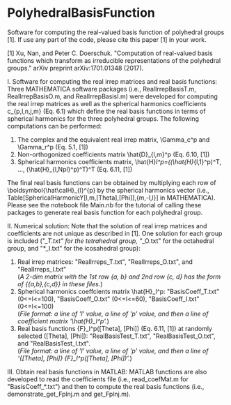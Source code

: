# PolyhedralBasisFunction
Software for computing the real-valued basis function of polyhedral groups [1]. If use any part of the code, please cite this paper [1] in your work.

[1] Xu, Nan, and Peter C. Doerschuk. "Computation of real-valued basis functions which transform as irreducible representations of the polyhedral groups." arXiv preprint arXiv:1701.01348 (2017).

I. Software for computing the real irrep matrices and real basis functions:
Three MATHEMATICA software packages (i.e., RealIrrepBasisT.m, RealIrrepBasisO.m, and RealIrrepBasisI.m) were developed for computing the real irrep matrices as well as the spherical harmonics coefficients c_{p,l,n,j,m} (Eq. 6.1) which define the real basis functions in terms of spherical harmonics for the three polyhedral groups. The following computations can be performed:
 1. The complex and the equivalent real irrep matrix, \Gamma_c^p and \Gamma_r^p (Eq. 5.1, [1])
 2. Non-orthogonized coefficients matrix \hat{D}_{l,m}^p  (Eq. 6.10, [1])
 3. Spherical harmonics coefficients matrix, \hat{H}_l^p=((\hat{H}_{l,1}^p)^T, ..., (\hat{H}_{l,Npl}^p)^T)^T  (Eq. 6.11, [1])

The final real basis functions can be obtained by multiplying each row of \boldsymbol{\hat\calH}_{l}^{p} by the spherical harmonics vector (i.e., Table[SphericalHarmonicY[l,m,\[Theta],\[Phi]],{m,-l,l}] in MATHEMATICA). Please see the notebook file Main.nb for the tutorial of calling these packages to generate real basis function for each polyhedral group. 

II. Numerical solution:
Note that the solution of real irrep matrices and coefficients are not unique as described in [1]. One solution for each group is included ("*_T.txt" for the tetrahedral group, "*_O.txt" for the octahedral group, and "*_I.txt" for the icosahedral group):
 1. Real irrep matrices: "RealIrreps_T.txt", "RealIrreps_O.txt", and "RealIrreps_I.txt"\
(*A 2-dim matrix with the 1st row {a, b} and 2nd row {c, d} has the form of {{a,b},{c,d}} in these files.*)
 2. Spherical harmonics coeffcients matrix \hat{H}_l^p: "BasisCoeff_T.txt" (0<=l<=100), "BasisCoeff_O.txt" (0<=l<=60), "BasisCoeff_I.txt" (0<=l<=100)\
(*File format: a line of 'l' value, a line of 'p' value, and then a line of coefficient matrix '\hat{H}_l^p'.*)
 3. Real basis functions {F}_l^p(\[Theta], \[Phi]) (Eq. 6.11, [1]) at randomly selected (\[Theta], \[Phi]): "RealBasisTest_T.txt", "RealBasisTest_O.txt", and "RealBasisTest_I.txt".\
(*File format: a line of 'l' value, a line of 'p' value, and then a line of '{\[Theta], \[Phi]}     {F}_l^p(\[Theta], \[Phi])'.*)

III. Obtain real basis functions in MATLAB:
MATLAB functions are also developed to read the coefficients file (i.e., read_coefMat.m for "BasisCoeff_*.txt") and then to compute the real basis functions (i.e., demonstrate_get_Fplnj.m and get_Fplnj.m). 
